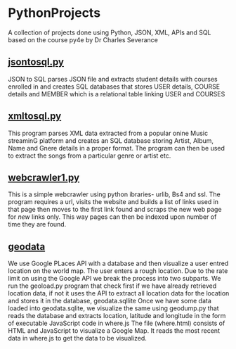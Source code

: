 # PythonProjects
A collection of projects done using Python, JSON, XML, APIs and SQL based on the course py4e by Dr Charles Severance
## [jsontosql.py](https://github.com/digantrastogi/PythonProjects/blob/main/jsontosql.py)
JSON to SQL parses JSON file and extracts student details with courses enrolled in and creates  SQL databases that stores USER details, COURSE details and MEMBER which is a relational table linking USER and COURSES
## [xmltosql.py](https://github.com/digantrastogi/PythonProjects/blob/main/xmltosql.py)
This program parses XML data extracted from a popular onine Music streaminG platform and creates an SQL database storing Artist, Album, Name and Gnere details in a proper format. The program can then be used to extract the songs from a particular genre or artist etc.
## [webcrawler1.py](https://github.com/digantrastogi/PythonProjects/blob/main/webcrawler1.py)
This is a simple webcrawler using python ibraries- urlib, Bs4 and ssl. The program requires a url, visits the website and builds a list of links used in that page then moves to the first link found and scraps the new web page for _new_ links only. This way pages can then be indexed upon number of time they are found.
## [geodata](https://github.com/digantrastogi/PythonProjects/tree/main/geodata)
We use Google PLaces API with a database and then visualize a user entred location on the world map. The user enters a rough location. Due to the rate limit on using the Google API we break the process into two subparts. We run the geoload.py program that check first if we have already retrieved location data, if not it uses the API to extract all location data for the location and stores it in the database, geodata.sqllite
Once we have some data loaded into geodata.sqlite, we visualize the same using geodump.py that reads the database and extracts location, latitude and longitude in the form of executable JavaScript code in where.js
The file (where.html) consists of HTML and JavaScript to visualize a Google Map.  It reads the most recent data in where.js to get the data to be visualized.
